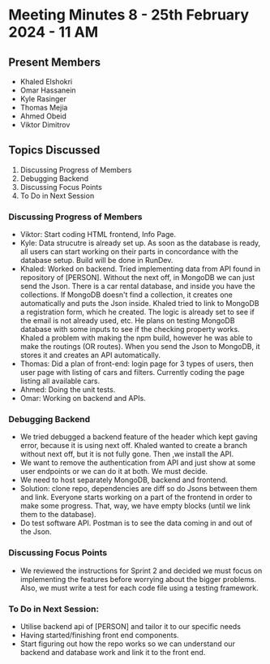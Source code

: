# Meeting Minutes 8 - 25th February 2024 - 11 AM
## Present Members
* Khaled Elshokri
* Omar Hassanein
* Kyle Rasinger
* Thomas Mejia
* Ahmed Obeid
* Viktor Dimitrov
## Topics Discussed
1. Discussing Progress of Members 
2. Debugging Backend
3. Discussing Focus Points
4. To Do in Next Session
### Discussing Progress of Members 
* Viktor: Start coding HTML frontend, Info Page.
* Kyle: Data strucutre is already set up. As soon as the database is ready, all users can start working on their parts in concordance with the database setup. Build will be done in RunDev. 
* Khaled: Worked on backend. Tried implementing data from API found in repository of [PERSON]. Without the next off, in MongoDB we can just send the Json. There is a car rental database, and inside you have the collections. If MongoDB doesn't find a collection, it creates one automatically and puts the Json inside. Khaled tried to link to MongoDB a registration form, which he created. The logic is already set to see if the email is not already used, etc. He plans on testing MongoDB database with some inputs to see if the checking property works. Khaled a problem with making the npm build, however he was able to make the routings (OR routes). When you send the Json to MongoDB, it stores it and creates an API automatically. 
* Thomas: Did a plan of front-end: login page for 3 types of users, then user page with listing of cars and filters. Currently coding the page listing all available cars.
* Ahmed: Doing the unit tests.
* Omar: Working on backend and APIs. 
### Debugging Backend
* We tried debugged a backend feature of the header which kept gaving error, because it is using next off. Khaled wanted to create a branch without next off, but it is not fully gone. Then ,we install the API. 
* We want to remove the authentication from API and just show at some user endpoints or we can do it at both. We must decide. 
* We need to host separately MongoDB, backend and frontend.
* Solution: clone repo, dependencies are diff so do Jsons between them and link. Everyone starts working on a part of the frontend in order to make some progress. That, way, we have empty blocks (until we link them to the database).
* Do test software API. Postman is to see the data coming in and out of the Json. 
### Discussing Focus Points
* We reviewed the instructions for Sprint 2 and decided we must focus on implementing the features before worrying about the bigger problems. Also, we must write a test for each code file using a testing framework. 
### To Do in Next Session:
* Utilise backend api of [PERSON] and tailor it to our specific needs 
* Having started/finishing front end components. 
* Start figuring out how the repo works so we can understand our backend and database work and link it to the front end.  
